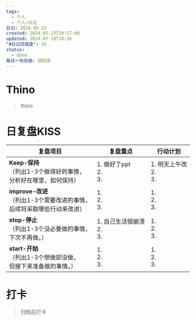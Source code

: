 ```yaml
---
tags:
  - 个人
  - 个人/日记
日记: 2024-05-23
created: 2024-05-23T20:57:00
updated: 2024-07-18T10:26
"#日记完成度": 16
status:
  - done
每日一句总结: 想回家
---
```


# Thino
> thino

# 日复盘KISS
| **复盘项目**                                             | **复盘重点**                 | **行动计划**               |
| ---------------------------------------------------- | ------------------------ | ---------------------- |
| **Keep-保持**<br>（列出1-3个做得好的事情，<br>   分析好在哪里，如何保持）     | 1.  做好了ppt<br>2. <br>3.  | 1.  明天上午改<br>2. <br>3. |
| **improve-改进**<br>（列出1-3个需要改进的事情，<br>  后续将采取哪些行动来改进） | 1.  <br>2. <br>3.        | 1.  <br>2. <br>3.      |
| **stop-停止**<br>（列出1-3个没必要做的事情，<br>下次不再做。）            | 1.  自己生活很崩溃<br>2. <br>3. | 1.  <br>2. <br>3.      |
| **start-开始**<br>（列出1-3个想做却没做，<br>但接下来准备做的事情。）        | 1.  <br>2. <br>3.        | 1.  <br>2. <br>3.      |



# 打卡
> 归档后打卡


